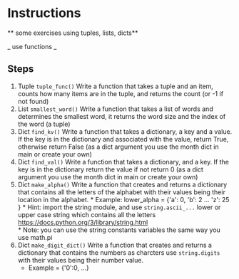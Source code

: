 # Instructions  

  ** some exercises using tuples, lists, dicts**

  _ use functions _

  ## Steps
  1. Tuple `tuple_func()` Write a function that takes a tuple and an item, counts how many items are in the tuple, and returns the count  (or -1 if not found)
  2. List `smallest_word()` Write a function that takes a list of words and determines the smallest word, it returns the word  size and the index of the word (a tuple)
  3. Dict `find_kv()` Write a function that takes a dictionary, a key and a value. If the key is in the dictionary and associated with the value, return True, otherwise return False   (as a dict argument you use the month dict in main or create your own)
  4. Dict `find_val()` Write a function that takes a dictionary, and a key. If the key is in the dictionary return the value if not return 0  (as a dict argument you use the month dict in main or create your own)
  5. Dict `make_alpha()` Write a function that creates and returns a dictionary that contains all the letters of the alphabet with their values being their location in the alphabet. 
    * Example: lower_alpha = {'a': 0, 'b': 2 ... 'z': 25 }
    * Hint: import the string module, and use `string.ascii_...` lower or upper case string which contains all the letters https://docs.python.org/3/library/string.html   
    * Note: you can use the string constants variables the same way you use math.pi
6. Dict `make_digit_dict()` Write a function that creates and returns a dictionary that contains the numbers  as charcters use `string.digits` with their values being their number value.
    * Example = {'0':0, ...}